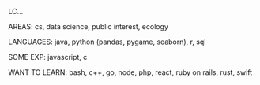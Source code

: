 LC...

AREAS: cs, data science, public interest, ecology

LANGUAGES: java, python (pandas, pygame, seaborn), r, sql

SOME EXP: javascript, c

WANT TO LEARN: bash, c++, go, node, php, react, ruby on rails, rust, swift
